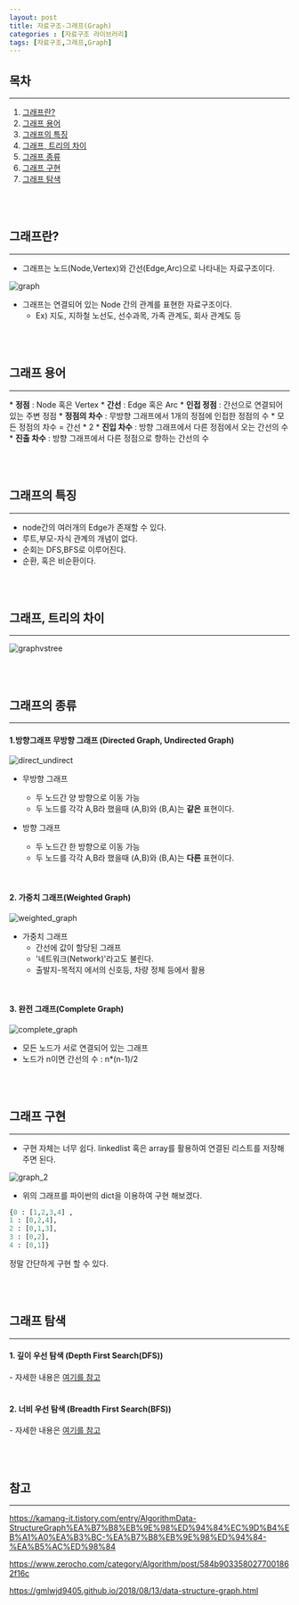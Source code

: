 ```yaml
---
layout: post
title: 자료구조-그래프(Graph)
categories : [자료구조 라이브러리]
tags: [자료구조,그래프,Graph]
---
```


목차
-----
<hr>
<ol>
    <li><a href="#what_is_graph">그래프란?</a></li>
    <li><a href="#graph_word">그래프 용어</a></li>
    <li><a href="#graph_characteristic">그래프의 특징</a></li>
    <li><a href="#differ_tree_graph">그래프, 트리의 차이</a></li>
    <li><a href="#graph_type">그래프 종류</a></li>
    <li><a href="#how_to_make_graph">그래프 구현</a></li>
    <li><a href="#graph_search">그래프 탐색</a></li>
</ol>

<br><br>

<span id="what_is_graph"></span>

그래프란?
-----
<hr>

* 그래프는 노드(Node,Vertex)와 간선(Edge,Arc)으로 나타내는 자료구조이다.

![graph](/assets/img/ds/graph/graph_1.png)

* 그래프는 연결되어 있는 Node 간의 관계를 표현한 자료구조이다.
  * Ex) 지도, 지하철 노선도, 선수과목, 가족 관계도, 회사 관계도 등


<br><br>


<span id="graph_word"></span>

그래프 용어
-----
<hr>
* <strong>정점</strong> : Node 혹은 Vertex
* <strong>간선</strong> : Edge 혹은 Arc
* <strong>인접 정점</strong> : 간선으로 연결되어 있는 주변 정점
* <strong>정점의 차수</strong> : 무방향 그래프에서 1개의 정점에 인접한 정점의 수
  * 모든 정점의 차수 = 간선 * 2
* <strong>진입 차수</strong> : 방향 그래프에서 다른 정점에서 오는 간선의 수
* <strong>진출 차수</strong> : 방향 그래프에서 다른 정점으로 향하는 간선의 수

<br><br>



<span id="graph_characteristic"></span>

그래프의 특징
-----
<hr>

* node간의 여러개의 Edge가 존재할 수 있다.
* 루트,부모-자식 관계의 개념이 없다.
* 순회는 DFS,BFS로 이루어진다.
* 순환, 혹은 비순환이다.

<br><br>


<span id="differ_tree_graph"></span>

그래프, 트리의 차이
-----
<hr>

![graphvstree](/assets/img/ds/graph/graph_vs_tree.png)

<br><br>

<span id="graph_type"></span>

그래프의 종류
-----
<hr>

<h4>1.방향그래프 무방향 그래프 (Directed Graph, Undirected Graph)</h4>

![direct_undirect](/assets/img/ds/graph/direct_undirect.png)

- 무방향 그래프
  - 두 노드간 양 방향으로 이동 가능
  - 두 노드를 각각 A,B라 했을때 (A,B)와 (B,A)는 <strong>같은</strong> 표현이다.

- 방향 그래프
  - 두 노드간 한 방향으로 이동 가능
  - 두 노드를 각각 A,B라 했을때 (A,B)와 (B,A)는 <strong>다른</strong> 표현이다.

<br>

<h4>2. 가중치 그래프(Weighted Graph)</h4>

![weighted_graph](/assets/img/ds/graph/weighted_graph.png)

- 가중치 그래프
  - 간선에 값이 할당된 그래프
  - '네트워크(Network)'라고도 불린다.
  - 출발지-목적지 에서의 신호등, 차량 정체 등에서 활용


<br>

<h4>3. 완전 그래프(Complete Graph)</h4>

![complete_graph](/assets/img/ds/graph/complete_graph.png)

- 모든 노드가 서로 연결되어 있는 그래프
- 노드가 n이면 간선의 수 : n*(n-1)/2


<br><br>

<span id="how_to_make_graph"></span>

그래프 구현
-----
<hr>

- 구현 자체는 너무 쉽다. linkedlist 혹은 array를 활용하여 연결된 리스트를 저장해주면 된다.

![graph_2](/assets/img/ds/graph/graph_2.png)

- 위의 그래프를 파이썬의 dict을 이용하여 구현 해보겠다.


```python
{0 : [1,2,3,4] , 
1 : [0,2,4], 
2 : [0,1,3], 
3 : [0,2],
4 : [0,1]}
```

정말 간단하게 구현 할 수 있다. 

<br><br>


<span id="graph_search"></span>

그래프 탐색
-----
<hr>

<h4>1. 깊이 우선 탐색 (Depth First Search(DFS)) </h4>
- 자세한 내용은 <a href="https://ksshlee.github.io/%EC%95%8C%EA%B3%A0%EB%A6%AC%EC%A6%98%20%EB%9D%BC%EC%9D%B4%EB%B8%8C%EB%9F%AC%EB%A6%AC/2019/12/31/dfs_bfs.html" target="_blank">여기를 참고</a>

<br>
<br>


<h4>2. 너비 우선 탐색 (Breadth First Search(BFS)) </h4>
- 자세한 내용은 <a href="https://ksshlee.github.io/%EC%95%8C%EA%B3%A0%EB%A6%AC%EC%A6%98%20%EB%9D%BC%EC%9D%B4%EB%B8%8C%EB%9F%AC%EB%A6%AC/2019/12/31/dfs_bfs.html" target="_blank">여기를 참고</a>

<br><br>

참고
-----
<hr>


https://kamang-it.tistory.com/entry/AlgorithmData-StructureGraph%EA%B7%B8%EB%9E%98%ED%94%84%EC%9D%B4%EB%A1%A0%EA%B3%BC-%EA%B7%B8%EB%9E%98%ED%94%84-%EA%B5%AC%ED%98%84

https://www.zerocho.com/category/Algorithm/post/584b9033580277001862f16c

https://gmlwjd9405.github.io/2018/08/13/data-structure-graph.html